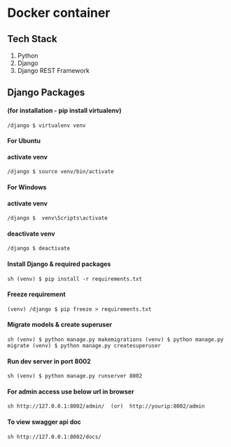 # Docker container

## Tech Stack
1. Python 
2. Django 
3. Django REST Framework 



## Django Packages

#### (for installation - pip install virtualenv)
`/django $ virtualenv venv`

#### For Ubuntu

#### activate venv
`/django $ source venv/bin/activate`

#### For Windows

#### activate venv
`/django $  venv\Scripts\activate`

#### deactivate venv
`/django $ deactivate`

#### Install Django & required packages
`sh
(venv) $ pip install -r requirements.txt
`


#### Freeze requirement
`(venv) /django $ pip freeze > requirements.txt`


#### Migrate models & create superuser 
`sh
(venv) $ python manage.py makemigrations
(venv) $ python manage.py migrate
(venv) $ python manage.py createsuperuser
`

#### Run dev server in port 8002
`sh
(venv) $ python manage.py runserver 8002
`
#### For admin access use below url in browser
`sh
http://127.0.0.1:8002/admin/  (or)  http://yourip:8002/admin  
`

#### To view swagger api doc


`sh http://127.0.0.1:8002/docs/`

